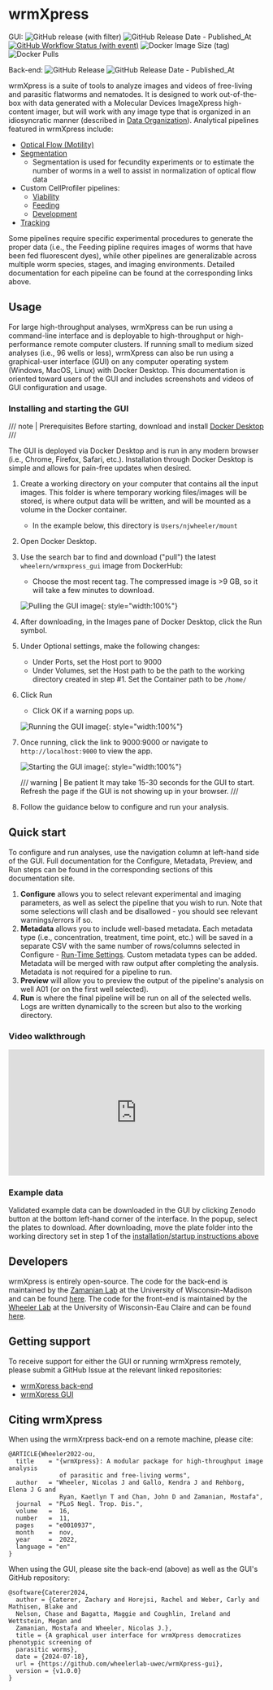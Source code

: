 # wrmXpress

GUI: ![GitHub release (with filter)](https://img.shields.io/github/v/release/wheelerlab-uwec/wrmXpress-gui)
![GitHub Release Date - Published_At](https://img.shields.io/github/release-date/wheelerlab-uwec/wrmxpress-gui)
[![GitHub Workflow Status (with event)](https://img.shields.io/github/actions/workflow/status/wheelerlab-uwec/wrmxpress-gui/push-docker-image.yml?event=release)](https://hub.docker.com/r/wheelern/wrmxpress_gui/tags)
![Docker Image Size (tag)](https://img.shields.io/docker/image-size/wheelern/wrmxpress_gui/latest)
![Docker Pulls](https://img.shields.io/docker/pulls/wheelern/wrmxpress_gui)

Back-end: ![GitHub Release](https://img.shields.io/github/v/release/zamanianlab/wrmXpress)
![GitHub Release Date - Published_At](https://img.shields.io/github/release-date/zamanianlab/wrmxpress)

wrmXpress is a suite of tools to analyze images and videos of free-living and parasitic flatworms and nematodes. It is designed to work out-of-the-box with data generated with a Molecular Devices ImageXpress high-content imager, but will work with any image type that is organized in an idiosyncratic manner (described in [Data Organization](data_organization.md)). Analytical pipelines featured in wrmXpress include:

- [Optical Flow (Motility)](configuration/pipelines/optical_flow.md)
- [Segmentation](configuration/pipelines/segmentation.md)
    - Segmentation is used for fecundity experiments or to estimate the number of worms in a well to assist in normalization of optical flow data
- Custom CellProfiler pipelines:
    - [Viability](configuration/pipelines/viability.md)
    - [Feeding](configuration/pipelines/feeding.md)
    - [Development](configuration/pipelines/development.md)
- [Tracking](configuration/pipelines/tracking.md)

Some pipelines require specific experimental procedures to generate the proper data (i.e., the Feeding pipline requires images of worms that have been fed fluorescent dyes), while other pipelines are generalizable across multiple worm species, stages, and imaging environments. Detailed documentation for each pipeline can be found at the corresponding links above.

## Usage

For large high-throughput analyses, wrmXpress can be run using a command-line interface and is deployable to high-throughput or high-performance remote computer clusters. If running small to medium sized analyses (i.e., 96 wells or less), wrmXpress can also be run using a graphical-user interface (GUI) on any computer operating system (Windows, MacOS, Linux) with Docker Desktop. This documentation is oriented toward users of the GUI and includes screenshots and videos of GUI configuration and usage.

### Installing and starting the GUI

/// note | Prerequisites
Before starting, download and install [Docker Desktop](https://www.docker.com/products/docker-desktop/)
///

The GUI is deployed via Docker Desktop and is run in any modern browser (i.e., Chrome, Firefox, Safari, etc.). Installation through Docker Desktop is simple and allows for pain-free updates when desired.

1. Create a working directory on your computer that contains all the input images. This folder is where temporary working files/images will be stored, is where output data will be written, and will be mounted as a volume in the Docker container.
   - In the example below, this directory is `Users/njwheeler/mount`

2. Open Docker Desktop.
3. Use the search bar to find and download ("pull") the latest `wheelern/wrmxpress_gui` image from DockerHub:
   - Choose the most recent tag. The compressed image is >9 GB, so it will take a few minutes to download.

    ![Pulling the GUI image](img/pull.gif){: style="width:100%"}

4. After downloading, in the Images pane of Docker Desktop, click the Run symbol.
5. Under Optional settings, make the following changes:
   - Under Ports, set the Host port to 9000
   - Under Volumes, set the Host path to be the path to the working directory created in step #1. Set the Container path to be `/home/`
6. Click Run
   - Click OK if a warning pops up.
  
    ![Running the GUI image](img/run.gif){: style="width:100%"}

7. Once running, click the link to 9000:9000 or navigate to `http://localhost:9000` to view the app.

    ![Starting the GUI image](img/start.gif){: style="width:100%"}

    /// warning | Be patient
    It may take 15-30 seconds for the GUI to start. Refresh the page if the GUI is not showing up in your browser.
    ///

8. Follow the guidance below to configure and run your analysis.

## Quick start

To configure and run analyses, use the navigation column at left-hand side of the GUI. Full documentation for the Configure, Metadata, Preview, and Run steps can be found in the corresponding sections of this documentation site.

1. **Configure** allows you to select relevant experimental and imaging parameters, as well as select the pipeline that you wish to run. Note that some selections will clash and be disallowed - you should see relevant warnings/errors if so.
2. **Metadata** allows you to include well-based metadata. Each metadata type (i.e., concentration, treatment, time point, etc.) will be saved in a separate CSV with the same number of rows/columns selected in Configure - [Run-Time Settings](configuration/runtime.md).
Custom metadata types can be added. Metadata will be merged with raw output after completing the analysis. Metadata is not required for a pipeline to run.
3. **Preview** will allow you to preview the output of the pipeline's analysis on well A01 (or on the first well selected).
4. **Run** is where the final pipeline will be run on all of the selected wells. Logs are written dynamically to the screen but also to the working directory.

### Video walkthrough

<div style="padding:49.12% 0 0 0;position:relative;"><iframe src="https://player.vimeo.com/video/986779390?badge=0&amp;autopause=0&amp;player_id=0&amp;app_id=58479" frameborder="0" allow="autoplay; fullscreen; picture-in-picture; clipboard-write" style="position:absolute;top:0;left:0;width:100%;height:100%;" title="wrmXpress GUI Walkthrough"></iframe></div><script src="https://player.vimeo.com/api/player.js"></script>

### Example data

Validated example data can be downloaded in the GUI by clicking Zenodo button at the bottom left-hand corner of the interface. In the popup, select the plates to download. After downloading, move the plate folder into the working directory set in step 1 of the [installation/startup instructions above]()

## Developers

wrmXpress is entirely open-source. The code for the back-end is maintained by the [Zamanian Lab](https://www.zamanianlab.org/) at the University of Wisconsin-Madison and can be found [here](https://github.com/zamanianlab/wrmXpress). The code for the front-end is maintained by the [Wheeler Lab](https://wheelerlab.bio/) at the University of Wisconsin-Eau Claire and can be found [here](https://github.com/wheelerlab-uwec/wrmXpress-gui).

## Getting support

To receive support for either the GUI or running wrmXpress remotely, please submit a GitHub Issue at the relevant linked repositories:

- [wrmXpress back-end](https://github.com/zamanianlab/wrmXpress)
- [wrmXpress GUI](https://github.com/wheelerlab-uwec/wrmXpress-gui)

## Citing wrmXpress

When using the wrmXrpress back-end on a remote machine, please cite:

    @ARTICLE{Wheeler2022-ou,
      title    = "{wrmXpress}: A modular package for high-throughput image analysis
                  of parasitic and free-living worms",
      author   = "Wheeler, Nicolas J and Gallo, Kendra J and Rehborg, Elena J G and
                  Ryan, Kaetlyn T and Chan, John D and Zamanian, Mostafa",
      journal  = "PLoS Negl. Trop. Dis.",
      volume   =  16,
      number   =  11,
      pages    = "e0010937",
      month    =  nov,
      year     =  2022,
      language = "en"
    }

When using the GUI, please site the back-end (above) as well as the GUI's GitHub repository:

    @software{Caterer2024,
      author = {Caterer, Zachary and Horejsi, Rachel and Weber, Carly and Mathisen, Blake and 
      Nelson, Chase and Bagatta, Maggie and Coughlin, Ireland and Wettstein, Megan and 
      Zamanian, Mostafa and Wheeler, Nicolas J.},
      title = {A graphical user interface for wrmXpress democratizes phenotypic screening of 
      parasitic worms},
      date = {2024-07-18},
      url = {https://github.com/wheelerlab-uwec/wrmXpress-gui},
      version = {v1.0.0}
    }
